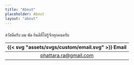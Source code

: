```yaml
---
title: "About"
placeholder: About
layout: "about"
---
```


### 

สวัสดีครับ ผม พัด ยินดีที่ได้รู้จักทุกคนครับ


<!-- ![image description](assets/svgs/solid/envelope-bulk.svg) -->

| {{< svg "assets/svgs/custom/email.svg" >}}   Email |
| :---------: |
| phattara.ra@gmail.com       |

            